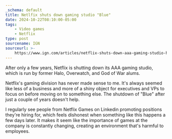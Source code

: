 ```yaml
---
_schema: default
title: Netlfix shuts down gaming studio "Blue"
date: 2024-10-22T08:10:00-05:00
tags:
    - Video games
    - Netflix
type: post
sourcename: IGN
sourceurl: >-
    https://www.ign.com/articles/netflix-shuts-down-aaa-gaming-studio-high-profile-devs-leave-the-company
---
```

After only a few years, Netflix is shutting down its AAA gaming studio, which is run by former Halo, Overwatch, and God of War alums.

Netflix's gaming division has never made sense to me. It's always seemed like less of a business and more of a shiny object for executives and VPs to focus on before moving on to something else. The shutdown of "Blue" after just a couple of years doesn't help.

I regularly see people from Netflix Games on Linkedin promoting positions they're hiring for, which feels dishonest when something like this happens a few days later. It makes it seem like the importance of games at the company is constantly changing, creating an environment that's harmful to employees.
